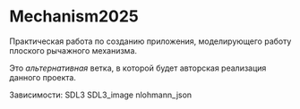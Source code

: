 # Mechanism2025

Практическая работа по созданию приложения, моделирующего работу плоского рычажного механизма.

Это *альтернативная* ветка, в которой будет авторская реализация данного проекта.

Зависимости:
SDL3
SDL3_image
nlohmann_json
